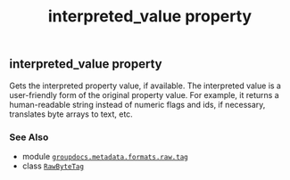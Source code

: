 ﻿---
title: interpreted_value property
second_title: GroupDocs.Metadata for Python via .NET API References
description: 
type: docs
url: /python-net/groupdocs.metadata.formats.raw.tag/rawbytetag/interpreted_value/
is_root: false
weight: 40
---

## interpreted_value property


Gets the interpreted property value, if available.
The interpreted value is a user-friendly form of the original property value. 
For example, it returns a human-readable string instead of numeric flags and ids, 
if necessary, translates byte arrays to text, etc.

### See Also
* module [`groupdocs.metadata.formats.raw.tag`](../../)
* class [`RawByteTag`](/metadata/python-net/groupdocs.metadata.formats.raw.tag/rawbytetag)
